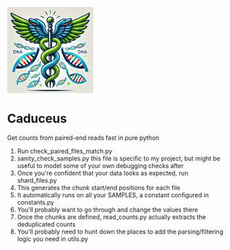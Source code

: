 <img src="caduceus.png" alt="Caduceus Logo" width="200"/>

# Caduceus
Get counts from paired-end reads fast in pure python
1. Run check_paired_files_match.py
2. sanity_check_samples.py this file is specific to my project, but might be useful to model some of your own debugging checks after
3. Once you're confident that your data looks as expected, run shard_files.py
4. This generates the chunk start/end positions for each file
5. It automatically runs on all your SAMPLES, a constant configured in constants.py
6. You'll probably want to go through and change the values there
7. Once the chunks are defined, read_counts.py actually extracts the deduplicated counts
8. You'll probably need to hunt down the places to add the parsing/filtering logic you need in utils.py
